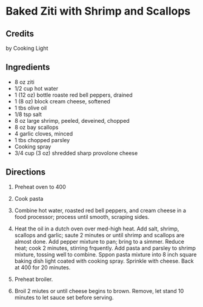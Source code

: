 # Baked Ziti with Shrimp and Scallops 

<!-- BEGIN content -->

## Credits

by Cooking Light

## Ingredients

- 8 oz ziti
- 1/2 cup hot water
- 1 (12 oz) bottle roaste red bell peppers, drained
- 1 (8 oz) block cream cheese, softened
- 1 tbs olive oil
- 1/8 tsp salt
- 8 oz large shrimp, peeled, deveined, chopped
- 8 oz bay scallops
- 4 garlic cloves, minced
- 1 tbs chopped parsley
- Cooking spray
- 3/4 cup (3 oz) shredded sharp provolone cheese

## Directions

1. Preheat oven to 400  
  
 2. Cook pasta  
  
 3. Combine hot water, roasted red bell peppers, and cream cheese in a food processor; process until smooth, scraping sides.  
  
 4. Heat the oil in a dutch oven over med-high heat. Add salt, shrimp, scallops and garlic; saute 2 minutes or until shrimp and scallops are almost done. Add pepper mixture to pan; bring to a simmer. Reduce heat; cook 2 minutes, stirring frquently. Add pasta and parsley to shrimp mixture, tossing well to combine. Sppon pasta mixture into 8 inch square baking dish light coated with cooking spray. Sprinkle with cheese. Back at 400 for 20 minutes.  
  
 5. Preheat broiler.  
  
 6. Broil 2 miutes or until cheese begins to brown. Remove, let stand 10 minutes to let sauce set before serving.

<!-- END content -->


